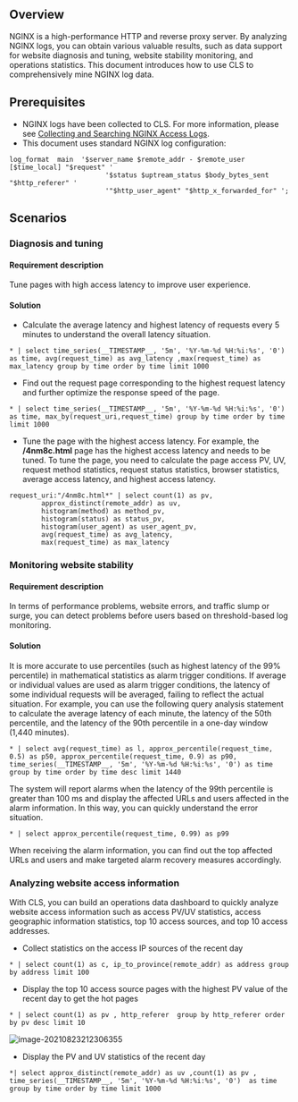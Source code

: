 ## Overview

NGINX is a high-performance HTTP and reverse proxy server. By analyzing NGINX logs, you can obtain various valuable results, such as data support for website diagnosis and tuning, website stability monitoring, and operations statistics. This document introduces how to use CLS to comprehensively mine NGINX log data.


## Prerequisites

- NGINX logs have been collected to CLS. For more information, please see [Collecting and Searching NGINX Access Logs](https://intl.cloud.tencent.com/document/product/614/32939).
- This document uses standard NGINX log configuration:
```
log_format  main  '$server_name $remote_addr - $remote_user [$time_local] "$request" '
                        '$status $uptream_status $body_bytes_sent "$http_referer" '
                        '"$http_user_agent" "$http_x_forwarded_for" ';
```

## Scenarios

### Diagnosis and tuning

#### Requirement description

Tune pages with high access latency to improve user experience.

#### Solution

- Calculate the average latency and highest latency of requests every 5 minutes to understand the overall latency situation.
```
* | select time_series(__TIMESTAMP__, '5m', '%Y-%m-%d %H:%i:%s', '0')  as time, avg(request_time) as avg_latency ,max(request_time) as max_latency group by time order by time limit 1000
```

- Find out the request page corresponding to the highest request latency and further optimize the response speed of the page.
```
* | select time_series(__TIMESTAMP__, '5m', '%Y-%m-%d %H:%i:%s', '0')  as time, max_by(request_uri,request_time) group by time order by time limit 1000
```

- Tune the page with the highest access latency.
For example, the **/4nm8c.html** page has the highest access latency and needs to be tuned. To tune the page, you need to calculate the page access PV, UV, request method statistics, request status statistics, browser statistics, average access latency, and highest access latency.
```
request_uri:"/4nm8c.html*" | select count(1) as pv,
        approx_distinct(remote_addr) as uv,
        histogram(method) as method_pv,
        histogram(status) as status_pv,
        histogram(user_agent) as user_agent_pv,
        avg(request_time) as avg_latency,
        max(request_time) as max_latency
```


### Monitoring website stability

#### Requirement description

In terms of performance problems, website errors, and traffic slump or surge, you can detect problems before users based on threshold-based log monitoring.

#### Solution

It is more accurate to use percentiles (such as highest latency of the 99% percentile) in mathematical statistics as alarm trigger conditions. If average or individual values are used as alarm trigger conditions, the latency of some individual requests will be averaged, failing to reflect the actual situation. For example, you can use the following query analysis statement to calculate the average latency of each minute, the latency of the 50th percentile, and the latency of the 90th percentile in a one-day window (1,440 minutes).
```
* | select avg(request_time) as l, approx_percentile(request_time, 0.5) as p50, approx_percentile(request_time, 0.9) as p90, time_series(__TIMESTAMP__, '5m', '%Y-%m-%d %H:%i:%s', '0') as time group by time order by time desc limit 1440
```

The system will report alarms when the latency of the 99th percentile is greater than 100 ms and display the affected URLs and users affected in the alarm information. In this way, you can quickly understand the error situation.
```
* | select approx_percentile(request_time, 0.99) as p99
```

When receiving the alarm information, you can find out the top affected URLs and users and make targeted alarm recovery measures accordingly.


### Analyzing website access information

With CLS, you can build an operations data dashboard to quickly analyze website access information such as access PV/UV statistics, access geographic information statistics, top 10 access sources, and top 10 access addresses.

- Collect statistics on the access IP sources of the recent day
```
* | select count(1) as c, ip_to_province(remote_addr) as address group by address limit 100
```

- Display the top 10 access source pages with the highest PV value of the recent day to get the hot pages
```
* | select count(1) as pv , http_referer  group by http_referer order by pv desc limit 10
```
![image-20210823212306355](https://main.qcloudimg.com/raw/4a73e9cda0bedfa8c8454f10827326b3.png)
- Display the PV and UV statistics of the recent day
```
*| select approx_distinct(remote_addr) as uv ,count(1) as pv , time_series(__TIMESTAMP__, '5m', '%Y-%m-%d %H:%i:%s', '0')  as time group by time order by time limit 1000
```




